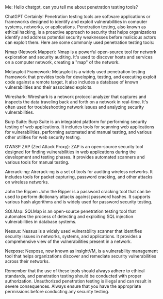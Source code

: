 Me:
Hello chatgpt, can you tell me about penetration testing tools?

ChatGPT
Certainly! Penetration testing tools are software applications or frameworks designed to identify and exploit vulnerabilities in computer systems, networks, or applications. Penetration testing, also known as ethical hacking, is a proactive approach to security that helps organizations identify and address potential security weaknesses before malicious actors can exploit them. Here are some commonly used penetration testing tools:

Nmap (Network Mapper): Nmap is a powerful open-source tool for network exploration and security auditing. It's used to discover hosts and services on a computer network, creating a "map" of the network.

Metasploit Framework: Metasploit is a widely used penetration testing framework that provides tools for developing, testing, and executing exploit code against a remote target. It also includes a database of known vulnerabilities and their associated exploits.

Wireshark: Wireshark is a network protocol analyzer that captures and inspects the data traveling back and forth on a network in real-time. It's often used for troubleshooting network issues and analyzing security vulnerabilities.

Burp Suite: Burp Suite is an integrated platform for performing security testing of web applications. It includes tools for scanning web applications for vulnerabilities, performing automated and manual testing, and various other utilities for web security testing.

OWASP ZAP (Zed Attack Proxy): ZAP is an open-source security tool designed for finding vulnerabilities in web applications during the development and testing phases. It provides automated scanners and various tools for manual testing.

Aircrack-ng: Aircrack-ng is a set of tools for auditing wireless networks. It includes tools for packet capturing, password cracking, and other attacks on wireless networks.

John the Ripper: John the Ripper is a password cracking tool that can be used to perform dictionary attacks against password hashes. It supports various hash algorithms and is widely used for password security testing.

SQLMap: SQLMap is an open-source penetration testing tool that automates the process of detecting and exploiting SQL injection vulnerabilities in database systems.

Nessus: Nessus is a widely used vulnerability scanner that identifies security issues in networks, systems, and applications. It provides a comprehensive view of the vulnerabilities present in a network.

Nexpose: Nexpose, now known as InsightVM, is a vulnerability management tool that helps organizations discover and remediate security vulnerabilities across their networks.

Remember that the use of these tools should always adhere to ethical standards, and penetration testing should be conducted with proper authorization. Unauthorized penetration testing is illegal and can result in severe consequences. Always ensure that you have the appropriate permissions before conducting any security testing.
